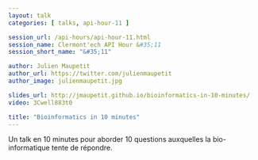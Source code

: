 ```yaml
---
layout: talk
categories: [ talks, api-hour-11 ]

session_url: /api-hours/api-hour-11.html
session_name: Clermont'ech API Hour &#35;11
session_short_name: "&#35;11"

author: Julien Maupetit
author_url: https://twitter.com/julienmaupetit
author_image: julienmaupetit.jpg

slides_url: http://jmaupetit.github.io/bioinformatics-in-10-minutes/
video: 3Cwell883t0

title: "Bioinformatics in 10 minutes"
---
```


Un talk en 10 minutes pour aborder 10 questions auxquelles la bio-informatique
tente de répondre.
